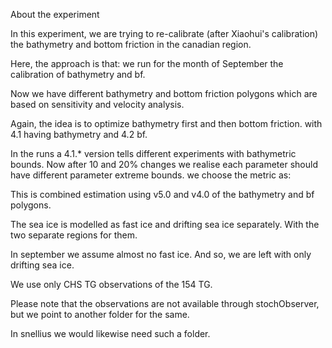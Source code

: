 About the experiment

In this experiment, we are trying to re-calibrate (after Xiaohui's calibration) the bathymetry and bottom friction in the canadian region.

Here, the approach is that:
we run for the month of September the calibration of bathymetry and bf.

Now we have different bathymetry and bottom friction polygons which are based on sensitivity and velocity analysis. 

Again, the idea is to optimize bathymetry first and then bottom friction. with 4.1 having bathymetry and 4.2 bf.

In the runs a 4.1.* version tells different experiments with bathymetric bounds. Now after 10 and 20% changes we realise each parameter should have different parameter extreme bounds. 
we choose the metric as:

This is combined estimation using v5.0 and v4.0 of the bathymetry and bf polygons.


The sea ice is modelled as fast ice and drifting sea ice separately. With the two separate regions for them.

In september we assume almost no fast ice. And so, we are left with only drifting sea ice. 

We use only CHS TG observations of the 154 TG. 


Please note that the observations are not available through stochObserver, but we point to another folder for the same. 

In snellius we would likewise need such a folder. 